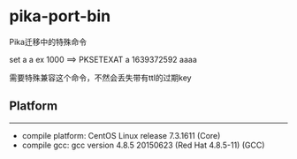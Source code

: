 # pika-port-bin

 Pika迁移中的特殊命令

 set a a ex 1000 ==> PKSETEXAT a 1639372592 aaaa

 需要特殊兼容这个命令，不然会丢失带有ttl的过期key

## Platform
---

  * compile platform: CentOS Linux release 7.3.1611 (Core)
  * compile gcc: gcc version 4.8.5 20150623 (Red Hat 4.8.5-11) (GCC)
